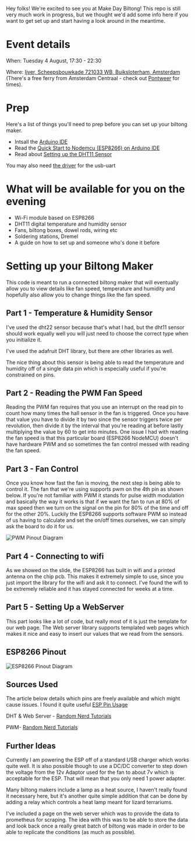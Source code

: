 Hey folks! We're excited to see you at Make Day Biltong! This repo is still very much work in progress, but we thought we'd add some info here if you want to get set up and start having a look around in the meantime. 

<h1>Event details</h1>

When: Tuesday 4 August, 17:30 - 22:30

Where: [Ijver, Scheepsbouwkade 721033 WB, Buiksloterham, Amsterdam](https://goo.gl/maps/ofaWGNBrzpnEieyA9) (There's a free ferry from Amsterdam Centraal - check out  [Pontweer](https://pontveer.nl/stops/Centraal%20Station/NDSM) for times). 

<h1>Prep</h1>

Here's a list of things you'll need to prep before you can set up your biltong maker. 

- Intsall the [Arduino IDE](https://www.arduino.cc/en/main/software)
- Read the [Quick Start to Nodemcu (ESP8266) on Arduino IDE](https://www.instructables.com/id/Quick-Start-to-Nodemcu-ESP8266-on-Arduino-IDE/)
- Read about [Setting up the DHT11 Sensor](https://randomnerdtutorials.com/complete-guide-for-dht11dht22-humidity-and-temperature-sensor-with-arduino/#:~:text=Open%20your%20Arduino%20IDE%20and,Sensor%E2%80%9D%20in%20the%20search%20box)

You may also need [the driver](https://www.silabs.com/products/development-tools/software/usb-to-uart-bridge-vcp-drivers) for the usb-uart

<h1> What will be available for you on the evening </h1>

- Wi-Fi module based on ESP8266
- DHT11 digital temperature and humidity sensor
- Fans, biltong boxes, dowel rods, wiring etc
- Soldering stations, Dremel
- A guide on how to set up and someone who's done it before

<h1>Setting up your Biltong Maker</h1>

This code is meant to run a connected biltong maker that will eventually allow you to view details like fan speed, temperature and humidity and hopefully also allow you to change things like the fan speed.

<h2>Part 1 - Temperature & Humidity Sensor</h2>

I've used the dht22 sensor because that's what I had, but the dht11 sensor should work equally well you will just need to choose the correct type when you initialize it.

I've used the adafruit DHT library, but there are other libraries as well.

The nice thing about this sensor is being able to read the temperature and humidity off of a single data pin which is especially useful if you're constrained on pins.

<h2>Part 2 - Reading the PWM Fan Speed</h2>

Reading the PWM fan requires that you use an interrupt on the read pin to count how many times the hall sensor in the fan is triggered. Once you have that value you have to divide it by two since the sensor triggers twice per revolution, then divide it by the interval that you're reading at before lastly multiplying the value by 60 to get into minutes. One issue I had with reading the fan speed is that this particular board (ESP8266 NodeMCU) doesn't have hardware PWM and so sometimes the fan control messed with reading the fan speed. 

<h2>Part 3 - Fan Control</h2>

Once you know how fast the fan is moving, the next step is being able to control it. The fan that we're using supports pwm on the 4th pin as shown below. If you're not familiar with PWM it stands for pulse width modulation and basically the way it works is that if we want the fan to run at 80% of max speed then we turn on the signal on the pin for 80% of the time and off for the other 20%. Luckily the ESP8266 supports software PWM so instead of us having to calculate and set the on/off times ourselves, we can simply ask the board to do it for us.

![PWM Pinout Diagram](https://lh3.googleusercontent.com/proxy/r-h8nVbhGZ6Fg-itOAlRXevylxRwdrfFHPfjAOBQx322WMGs2BsKR_D3RN-OnebUr3XsWiT-1daHXMLnssaPjH6-EwPv "PWM Pinout Diagram")

<h2>Part 4 - Connecting to wifi</h2>

As we showed on the slide, the ESP8266 has built in wifi and a printed antenna on the chip pcb. This makes it extremely simple to use, since you just import the library for the wifi and ask it to connect. I've found the wifi to be extremely reliable and it has stayed connected for weeks at a time.

<h2>Part 5 - Setting Up a WebServer</h2>

This part looks like a lot of code, but really most of it is just the template for our web page. The Web server library supports templated web pages which makes it nice and easy to insert our values that we read from the sensors.

<h2>ESP8266 Pinout</h2>

![ESP8266 Pinout Diagram](https://i2.wp.com/randomnerdtutorials.com/wp-content/uploads/2019/05/ESP8266-NodeMCU-kit-12-E-pinout-gpio-pin.png?w=817&ssl=1 "ESP8266 Pinout Diagram")


<h2>Sources Used</h2>

The article below details which pins are freely available and which might cause issues. I found it quite useful
[ESP Pin Usage](https://randomnerdtutorials.com/esp8266-pwm-arduino-ide/)

DHT & Web Server - [Random Nerd Tutorials](https://randomnerdtutorials.com/esp8266-dht11dht22-temperature-and-humidity-web-server-with-arduino-ide/)

PWM- [Random Nerd Tutorials](https://randomnerdtutorials.com/esp8266-pwm-arduino-ide/)

<h2>Further Ideas</h2>

Currently I am powering the ESP off of a standard USB charger which works quite well. It is also possible though to use a DC/DC converter to step down the voltage from the 12v Adaptor used for the fan to about 7v which is acceptable for the ESP. That will mean that you only need 1 power adapter.

Many biltong makers include a lamp as a heat source, I haven't really found it necessary here, but it's another quite simple addition that can be done by adding a relay which controls a heat lamp meant for lizard terrariums.

I've included a page on the web server which was to provide the data to prometheus for scraping. The idea with this was to be able to store the data and look back once a really great batch of biltong was made in order to be able to replicate the conditions (as much as possible).